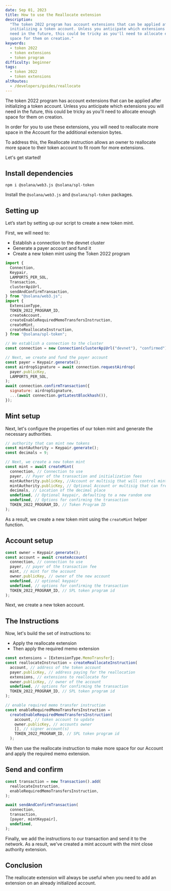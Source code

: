 ```yaml
---
date: Sep 01, 2023
title: How to use the Reallocate extension
description:
  "The token 2022 program has account extensions that can be applied after
  initializing a token account. Unless you anticipate which extensions you will
  need in the future, this could be tricky as you'll need to allocate enough
  space for them on creation."
keywords:
  - token 2022
  - token extensions
  - token program
difficulty: beginner
tags:
  - token 2022
  - token extensions
altRoutes:
  - /developers/guides/reallocate
---
```


The token 2022 program has account extensions that can be applied after
initializing a token account. Unless you anticipate which extensions you will
need in the future, this could be tricky as you'll need to allocate enough space
for them on creation.

In order for you to use these extensions, you will need to reallocate more space
in the Account for the additional extension bytes.

To address this, the Reallocate instruction allows an owner to reallocate more
space to their token account to fit room for more extensions.

Let's get started!

## Install dependencies

```shell
npm i @solana/web3.js @solana/spl-token
```

Install the `@solana/web3.js` and `@solana/spl-token` packages.

## Setting up

Let’s start by setting up our script to create a new token mint.

First, we will need to:

- Establish a connection to the devnet cluster
- Generate a payer account and fund it
- Create a new token mint using the Token 2022 program

```javascript
import {
  Connection,
  Keypair,
  LAMPORTS_PER_SOL,
  Transaction,
  clusterApiUrl,
  sendAndConfirmTransaction,
} from "@solana/web3.js";
import {
  ExtensionType,
  TOKEN_2022_PROGRAM_ID,
  createAccount,
  createEnableRequiredMemoTransfersInstruction,
  createMint,
  createReallocateInstruction,
} from "@solana/spl-token";

// We establish a connection to the cluster
const connection = new Connection(clusterApiUrl("devnet"), "confirmed");

// Next, we create and fund the payer account
const payer = Keypair.generate();
const airdropSignature = await connection.requestAirdrop(
  payer.publicKey,
  LAMPORTS_PER_SOL,
);
await connection.confirmTransaction({
  signature: airdropSignature,
  ...(await connection.getLatestBlockhash()),
});
```

## Mint setup

Next, let's configure the properties of our token mint and generate the
necessary authorities.

```javascript
// authority that can mint new tokens
const mintAuthority = Keypair.generate();
const decimals = 9;

// Next, we create a new token mint
const mint = await createMint(
  connection, // Connection to use
  payer, // Payer of the transaction and initialization fees
  mintAuthority.publicKey, //Account or multisig that will control minting
  mintAuthority.publicKey, // Optional Account or multisig that can freeze token accounts
  decimals, // Location of the decimal place
  undefined, // Optional keypair, defaulting to a new random one
  undefined, // Options for confirming the transaction
  TOKEN_2022_PROGRAM_ID, // Token Program ID
);
```

As a result, we create a new token mint using the `createMint` helper function.

## Account setup

```javascript
const owner = Keypair.generate();
const account = await createAccount(
  connection, // connection to use
  payer, // payer of the transaction fee
  mint, // mint for the account
  owner.publicKey, // owner of the new account
  undefined, // optional keypair
  undefined, // options for confirming the transaction
  TOKEN_2022_PROGRAM_ID, // SPL token program id
);
```

Next, we create a new token account.

## The Instructions

Now, let's build the set of instructions to:

- Apply the reallocate extension
- Then apply the required memo extension

```javascript
const extensions = [ExtensionType.MemoTransfer];
const reallocateInstruction = createReallocateInstruction(
  account, // address of the token account
  payer.publicKey, // address paying for the reallocation
  extensions, // extensions to reallocate for
  owner.publicKey, // owner of the account
  undefined, // options for confirming the transaction
  TOKEN_2022_PROGRAM_ID, // SPL token program id
);

// enable required memo transfer instruction
const enableRequiredMemoTransfersInstruction =
  createEnableRequiredMemoTransfersInstruction(
    account, // token account to update
    owner.publicKey, // accounts owner
    [], // signer account(s)
    TOKEN_2022_PROGRAM_ID, // SPL token program id
  );
```

We then use the reallocate instruction to make more space for our Account and
apply the required memo extension.

## Send and confirm

```javascript
const transaction = new Transaction().add(
  reallocateInstruction,
  enableRequiredMemoTransfersInstruction,
);

await sendAndConfirmTransaction(
  connection,
  transaction,
  [payer, mintKeypair],
  undefined,
);
```

Finally, we add the instructions to our transaction and send it to the network.
As a result, we've created a mint account with the mint close authority
extension.

## Conclusion

The reallocate extension will always be useful when you need to add an extension
on an already initialized account.
